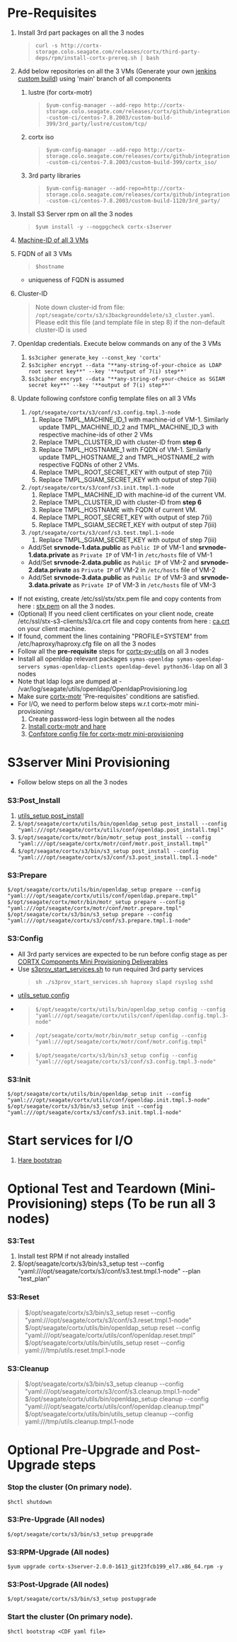 # Pre-Requisites
1. Install 3rd part packages on all the 3 nodes
    >`curl -s http://cortx-storage.colo.seagate.com/releases/cortx/third-party-deps/rpm/install-cortx-prereq.sh | bash`   
2. Add below repositories on all the 3 VMs (Generate your own [jenkins custom build](http://eos-jenkins.colo.seagate.com/job/GitHub-custom-ci-builds/job/centos-7.8/job/cortx-custom-ci/)) using 'main' branch of all components
   1. lustre (for cortx-motr)
       >`$yum-config-manager --add-repo http://cortx-storage.colo.seagate.com/releases/cortx/github/integration-custom-ci/centos-7.8.2003/custom-build-399/3rd_party/lustre/custom/tcp/`
   2. cortx iso
       >`$yum-config-manager --add-repo http://cortx-storage.colo.seagate.com/releases/cortx/github/integration-custom-ci/centos-7.8.2003/custom-build-399/cortx_iso/`
   3. 3rd party libraries
       >`$yum-config-manager --add-repo=http://cortx-storage.colo.seagate.com/releases/cortx/github/integration-custom-ci/centos-7.8.2003/custom-build-1120/3rd_party/` 
3. Install S3 Server rpm on all the 3 nodes
   >`$yum install -y --nogpgcheck cortx-s3server`
4. [Machine-ID of all 3 VMs](https://github.com/Seagate/cortx-motr/wiki/Motr-deployment-using-motr_setup-on-Threenode-VM.#create-a-machine-id---required-only-for-vm-not-on-hw---run-this-on-all-nodes)
5. FQDN of all 3 VMs
   >`$hostname`
   * uniqueness of FQDN is assumed
6. Cluster-ID
   >Note down cluster-id from file: `/opt/seagate/cortx/s3/s3backgrounddelete/s3_cluster.yaml`.
   Please edit this file (and template file in step 8) if the non-default cluster-ID is used
7. Openldap credentials. Execute below commands on any of the 3 VMs
   1. `$s3cipher generate_key --const_key 'cortx'`
   2. `$s3cipher encrypt --data "**any-string-of-your-choice as LDAP root secret key**" --key '**output of 7(i) step**'`
   3. `$s3cipher encrypt --data "**any-string-of-your-choice as SGIAM secret key**" --key '**output of 7(i) step**'`
8. Update following confstore config template files on all 3 VMs
   1. `/opt/seagate/cortx/s3/conf/s3.config.tmpl.3-node`
       1. Replace TMPL_MACHINE_ID_1 with machine-id of VM-1. Similarly update TMPL_MACHINE_ID_2 and TMPL_MACHINE_ID_3 with respective machine-ids of other 2 VMs
       2. Replace TMPL_CLUSTER_ID with cluster-ID from **step 6**
       3. Replace TMPL_HOSTNAME_1 with FQDN of VM-1. Similarly update TMPL_HOSTNAME_2 and TMPL_HOSTNAME_2 with respective FQDNs of other 2 VMs.
       4. Replace TMPL_ROOT_SECRET_KEY with output of step 7(ii)
       5. Replace TMPL_SGIAM_SECRET_KEY with output of step 7(iii)
   2. `/opt/seagate/cortx/s3/conf/s3.init.tmpl.1-node`
       1. Replace TMPL_MACHINE_ID with machine-id of the current VM.
       2. Replace TMPL_CLUSTER_ID with cluster-ID from **step 6**
       3. Replace TMPL_HOSTNAME with FQDN of current VM.
       4. Replace TMPL_ROOT_SECRET_KEY with output of step 7(ii)
       5. Replace TMPL_SGIAM_SECRET_KEY with output of step 7(iii)
   3. `/opt/seagate/cortx/s3/conf/s3.test.tmpl.1-node`
       1. Replace TMPL_SGIAM_SECRET_KEY with output of step 7(iii)
   
   * Add/Set **srvnode-1.data.public** as `Public IP` of VM-1 and **srvnode-1.data.private** as `Private IP` of VM-1 in `/etc/hosts` file of VM-1
   * Add/Set **srvnode-2.data.public** as `Public IP` of VM-2 and **srvnode-2.data.private** as `Private IP` of VM-2 in `/etc/hosts` file of VM-2
   * Add/Set **srvnode-3.data.public** as `Public IP` of VM-3 and **srvnode-3.data.private** as `Private IP` of VM-3 in `/etc/hosts` file of VM-3

* If not existing, create /etc/ssl/stx/stx.pem file and copy contents from here : [stx.pem](https://github.com/Seagate/cortx-prvsnr/blob/pre-cortx-1.0/srv/components/misc_pkgs/ssl_certs/files/stx.pem) on all the 3 nodes.
* (Optional) If you need client certificates on your client node, create /etc/ssl/stx-s3-clients/s3/ca.crt file and copy contents from here : [ca.crt](https://github.com/Seagate/cortx-prvsnr/blob/pre-cortx-1.0/srv/components/s3clients/files/ca.crt) on your client machine.
* If found, comment the lines containing "PROFILE=SYSTEM" from /etc/haproxy/haproxy.cfg file on all the 3 nodes
* Follow all the **pre-requisite** steps for [cortx-py-utils](https://github.com/Seagate/cortx-utils/wiki/cortx-py-utils-multi-node-manual-provisioning#pre-requisites) on all 3 nodes
* Install all openldap relevant packages `symas-openldap symas-openldap-servers symas-openldap-clients openldap-devel python36-ldap` on all 3 nodes
* Note that ldap logs are dumped at - /var/log/seagate/utils/openldap/OpenldapProvisioning.log
* Make sure [cortx-motr](https://github.com/Seagate/cortx-motr/wiki/Motr-deployment-using-motr_setup-on-Threenode-VM.) 'Pre-requisites' conditions are satisfied.
* For I/O, we need to perform below steps w.r.t cortx-motr mini-provisioning
    1. Create password-less login between all the nodes
    2. [Install cortx-motr and hare](https://github.com/Seagate/cortx-motr/wiki/Motr-deployment-using-motr_setup-on-Threenode-VM.#install-dependent-rpm-cortx-motr-and-cortx-hare---run-this-on-all-nodes)
    3. [Confstore config file for cortx-motr mini-provisioning](https://github.com/Seagate/cortx-motr/wiki/Motr-deployment-using-motr_setup-on-Threenode-VM.#modify-templates-with-the-below-changes-on-all-nodes)

# S3server Mini Provisioning 
* Follow below steps on all the 3 nodes
### S3:Post_Install
1. [utils_setup post_install](https://github.com/Seagate/cortx-utils/wiki/cortx-py-utils-multi-node-manual-provisioning#post-install-on-all-nodes)
2. `$/opt/seagate/cortx/utils/bin/openldap_setup post_install --config "yaml:///opt/seagate/cortx/utils/conf/openldap.post_install.tmpl"`
3. `$/opt/seagate/cortx/motr/bin/motr_setup post_install --config "yaml:///opt/seagate/cortx/motr/conf/motr.post_install.tmpl"`
4. `$/opt/seagate/cortx/s3/bin/s3_setup post_install --config "yaml:///opt/seagate/cortx/s3/conf/s3.post_install.tmpl.1-node"`
### S3:Prepare
    $/opt/seagate/cortx/utils/bin/openldap_setup prepare --config "yaml:///opt/seagate/cortx/utils/conf/openldap.prepare.tmpl"
    $/opt/seagate/cortx/motr/bin/motr_setup prepare --config "yaml:///opt/seagate/cortx/motr/conf/motr.prepare.tmpl"
    $/opt/seagate/cortx/s3/bin/s3_setup prepare --config "yaml:///opt/seagate/cortx/s3/conf/s3.prepare.tmpl.1-node"
### S3:Config
* All 3rd party services are expected to be run before config stage as per [CORTX Components Mini Provisioning Deliverables](https://seagate-systems.atlassian.net/wiki/spaces/PRIVATECOR/pages/84803862/CORTX+Components+Mini+Provisioner+Deliverables) 
* Use [s3prov_start_services.sh](https://github.com/Seagate/cortx-s3server/blob/main/scripts/s3prov_start_services.sh) to run required 3rd party services
    >`sh ./s3prov_start_services.sh haproxy slapd rsyslog sshd`
* [utils_setup config](https://github.com/Seagate/cortx-utils/wiki/cortx-py-utils-multi-node-manual-provisioning#config-on-all-nodes)
* >`$/opt/seagate/cortx/utils/bin/openldap_setup config --config "yaml:///opt/seagate/cortx/utils/conf/openldap.config.tmpl.3-node"`
* >`/opt/seagate/cortx/motr/bin/motr_setup config --config "yaml:///opt/seagate/cortx/motr/conf/motr.config.tmpl"`
* >`$/opt/seagate/cortx/s3/bin/s3_setup config --config "yaml:///opt/seagate/cortx/s3/conf/s3.config.tmpl.3-node"`
### S3:Init
    $/opt/seagate/cortx/utils/bin/openldap_setup init --config "yaml:///opt/seagate/cortx/utils/conf/openldap.init.tmpl.3-node"
    $/opt/seagate/cortx/s3/bin/s3_setup init --config "yaml:///opt/seagate/cortx/s3/conf/s3.init.tmpl.1-node"

# Start services for I/O 
1. [Hare bootstrap](https://github.com/Seagate/cortx-motr/wiki/Motr-deployment-using-motr_setup-on-Threenode-VM.#create-cdf-file)

# Optional Test and Teardown (Mini-Provisioning) steps (To be run all 3 nodes)

### S3:Test
   1. Install test RPM if not already installed
   2. $/opt/seagate/cortx/s3/bin/s3_setup test --config "yaml:///opt/seagate/cortx/s3/conf/s3.test.tmpl.1-node" --plan "test_plan"

### S3:Reset
   >$/opt/seagate/cortx/s3/bin/s3_setup reset --config "yaml:///opt/seagate/cortx/s3/conf/s3.reset.tmpl.1-node"
   >$/opt/seagate/cortx/utils/bin/openldap_setup reset --config "yaml:///opt/seagate/cortx/utils/conf/openldap.reset.tmpl"
   >$/opt/seagate/cortx/utils/bin/utils_setup reset --config yaml:///tmp/utils.reset.tmpl.1-node

### S3:Cleanup
   >$/opt/seagate/cortx/s3/bin/s3_setup cleanup --config "yaml:///opt/seagate/cortx/s3/conf/s3.cleanup.tmpl.1-node"
   >$/opt/seagate/cortx/utils/bin/openldap_setup cleanup --config "yaml:///opt/seagate/cortx/utils/conf/openldap.cleanup.tmpl"
   >$/opt/seagate/cortx/utils/bin/utils_setup cleanup --config yaml:///tmp/utils.cleanup.tmpl.1-node
   
# Optional Pre-Upgrade and Post-Upgrade steps
### Stop the cluster (On primary node).
    $hctl shutdown
### S3:Pre-Upgrade (All nodes)
    $/opt/seagate/cortx/s3/bin/s3_setup preupgrade
### S3:RPM-Upgrade (All nodes)
    $yum upgrade cortx-s3server-2.0.0-1613_git23fcb199_el7.x86_64.rpm -y
### S3:Post-Upgrade (All nodes)
    $/opt/seagate/cortx/s3/bin/s3_setup postupgrade
### Start the cluster (On primary node).
    $hctl bootstrap <CDF yaml file>
